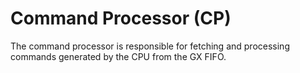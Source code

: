 # Command Processor (CP)

The command processor is responsible for fetching and processing commands generated by the CPU from
the GX FIFO.
